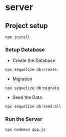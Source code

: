 # server

## Project setup
```
npm install
```

### Setup Database
- Create the Database
```
npx sequelize db:create
```

- Migration
```
npx sequelize db:migrate
```

- Seed the Data
```
npx sequelize db:seed:all
```

### Run the Server
```
npx nodemon app.js
```


